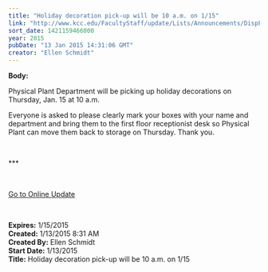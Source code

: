 ```yaml
---
title: "Holiday decoration pick-up will be 10 a.m. on 1/15"
link: "http://www.kcc.edu/FacultyStaff/update/Lists/Announcements/DispForm.aspx?ID=1788"
sort_date: 1421159466000
year: 2015
pubDate: "13 Jan 2015 14:31:06 GMT"
creator: "Ellen Schmidt"
---
```


<div><b>Body:</b> <div class="ExternalClass7351EB9B03124EA0AF1A65BE779E374F"><p>​Physical Plant Department will be picking up holiday decorations on  Thursday, Jan. 15 at 10 a.m. </p>
<p>Everyone is asked to please clearly mark your boxes with your name and department and bring them to the first floor receptionist desk so Physical Plant can move them back to storage on Thursday. Thank you.</p>
<p> </p>
<p>***</p>
<p> </p>
<p><a href="/update">Go to Online Update</a></p>
<p><br /></p></div></div>
<div><b>Expires:</b> 1/15/2015</div>
<div><b>Created:</b> 1/13/2015 8:31 AM</div>
<div><b>Created By:</b> Ellen Schmidt</div>
<div><b>Start Date:</b> 1/13/2015</div>
<div><b>Title:</b> Holiday decoration pick-up will be 10 a.m. on 1/15</div>
